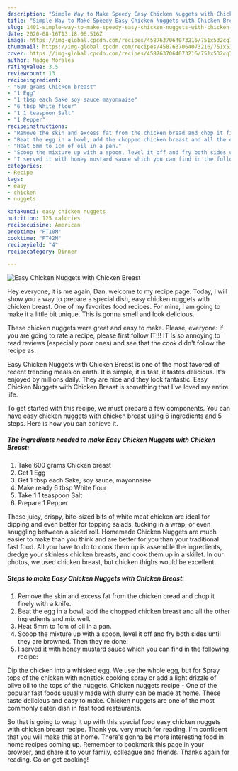 ```yaml
---
description: "Simple Way to Make Speedy Easy Chicken Nuggets with Chicken Breast"
title: "Simple Way to Make Speedy Easy Chicken Nuggets with Chicken Breast"
slug: 1401-simple-way-to-make-speedy-easy-chicken-nuggets-with-chicken-breast
date: 2020-08-16T13:18:06.516Z
image: https://img-global.cpcdn.com/recipes/4587637064073216/751x532cq70/easy-chicken-nuggets-with-chicken-breast-recipe-main-photo.jpg
thumbnail: https://img-global.cpcdn.com/recipes/4587637064073216/751x532cq70/easy-chicken-nuggets-with-chicken-breast-recipe-main-photo.jpg
cover: https://img-global.cpcdn.com/recipes/4587637064073216/751x532cq70/easy-chicken-nuggets-with-chicken-breast-recipe-main-photo.jpg
author: Madge Morales
ratingvalue: 3.5
reviewcount: 13
recipeingredient:
- "600 grams Chicken breast"
- "1 Egg"
- "1 tbsp each Sake soy sauce mayonnaise"
- "6 tbsp White flour"
- "1 1 teaspoon Salt"
- "1 Pepper"
recipeinstructions:
- "Remove the skin and excess fat from the chicken bread and chop it finely with a knife."
- "Beat the egg in a bowl, add the chopped chicken breast and all the other ingredients and mix well."
- "Heat 5mm to 1cm of oil in a pan."
- "Scoop the mixture up with a spoon, level it off and fry both sides until they are browned. Then they&#39;re done!"
- "I served it with honey mustard sauce which you can find in the following recipe:"
categories:
- Recipe
tags:
- easy
- chicken
- nuggets

katakunci: easy chicken nuggets 
nutrition: 125 calories
recipecuisine: American
preptime: "PT10M"
cooktime: "PT42M"
recipeyield: "4"
recipecategory: Dinner

---
```



![Easy Chicken Nuggets with Chicken Breast](https://img-global.cpcdn.com/recipes/4587637064073216/751x532cq70/easy-chicken-nuggets-with-chicken-breast-recipe-main-photo.jpg)

Hey everyone, it is me again, Dan, welcome to my recipe page. Today, I will show you a way to prepare a special dish, easy chicken nuggets with chicken breast. One of my favorites food recipes. For mine, I am going to make it a little bit unique. This is gonna smell and look delicious.

These chicken nuggets were great and easy to make. Please, everyone: if you are going to rate a recipe, please first follow IT!!! IT Is so annoying to read reviews (especially poor ones) and see that the cook didn&#39;t follow the recipe as.

Easy Chicken Nuggets with Chicken Breast is one of the most favored of recent trending meals on earth. It is simple, it is fast, it tastes delicious. It's enjoyed by millions daily. They are nice and they look fantastic. Easy Chicken Nuggets with Chicken Breast is something that I've loved my entire life.


To get started with this recipe, we must prepare a few components. You can have easy chicken nuggets with chicken breast using 6 ingredients and 5 steps. Here is how you can achieve it.

<!--inarticleads1-->

##### The ingredients needed to make Easy Chicken Nuggets with Chicken Breast:

1. Take 600 grams Chicken breast
1. Get 1 Egg
1. Get 1 tbsp each Sake, soy sauce, mayonnaise
1. Make ready 6 tbsp White flour
1. Take 1 1 teaspoon Salt
1. Prepare 1 Pepper


These juicy, crispy, bite-sized bits of white meat chicken are ideal for dipping and even better for topping salads, tucking in a wrap, or even snuggling between a sliced roll. Homemade Chicken Nuggets are much easier to make than you think and are better for you than your traditional fast food. All you have to do to cook them up is assemble the ingredients, dredge your skinless chicken breasts, and cook them up in a skillet. In our photos, we used chicken breast, but chicken thighs would be excellent. 

<!--inarticleads2-->

##### Steps to make Easy Chicken Nuggets with Chicken Breast:

1. Remove the skin and excess fat from the chicken bread and chop it finely with a knife.
1. Beat the egg in a bowl, add the chopped chicken breast and all the other ingredients and mix well.
1. Heat 5mm to 1cm of oil in a pan.
1. Scoop the mixture up with a spoon, level it off and fry both sides until they are browned. Then they&#39;re done!
1. I served it with honey mustard sauce which you can find in the following recipe:


Dip the chicken into a whisked egg. We use the whole egg, but for Spray tops of the chicken with nonstick cooking spray or add a light drizzle of olive oil to the tops of the nuggets. Chicken nuggets recipe - One of the popular fast foods usually made with slurry can be made at home. These taste delicious and easy to make. Chicken nuggets are one of the most commonly eaten dish in fast food restaurants. 

So that is going to wrap it up with this special food easy chicken nuggets with chicken breast recipe. Thank you very much for reading. I'm confident that you will make this at home. There's gonna be more interesting food in home recipes coming up. Remember to bookmark this page in your browser, and share it to your family, colleague and friends. Thanks again for reading. Go on get cooking!
